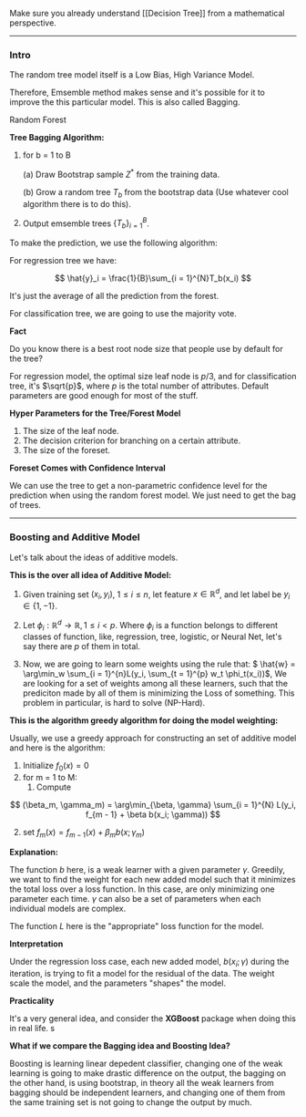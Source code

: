 Make sure you already understand [[Decision Tree]] from a mathematical perspective. 

---
### **Intro**

The random tree model itself is a Low Bias, High Variance Model. 

Therefore, Emsemble method makes sense and it's possible for it to improve the this particular model. This is also called Bagging. 

Random Forest

**Tree Bagging Algorithm:** 

1. for b = 1 to B

    (a) Draw Bootstrap sample $Z^*$ from the training data. 

    (b) Grow a random tree $T_b$ from the bootstrap data (Use whatever cool algorithm there is to do this). 

2. Output emsemble trees $\{T_b\}_{i = 1}^{B}$. 


To make the prediction, we use the following algorithm: 

For regression tree we have: 

$$
\hat{y}_i = \frac{1}{B}\sum_{i = 1}^{N}T_b(x_i)
$$

It's just the average of all the prediction from the forest. 

For classification tree, we are going to use the majority vote. 

**Fact** 

Do you know there is a best root node size that people use by default for the tree? 

For regression model, the optimal size leaf node is $p/3$, and for classification tree, it's $\sqrt{p}$, where $p$ is the total number of attributes. Default parameters are good enough for most of the stuff. 


**Hyper Parameters for the Tree/Forest Model**

1. The size of the leaf node. 
2. The decision criterion for branching on a certain attribute. 
3. The size of the foreset.


**Foreset Comes with Confidence Interval**

We can use the tree to get a non-parametric confidence level for the prediction when using the random forest model. We just need to get the bag of trees. 


---
### **Boosting and Additive Model**

Let's talk about the ideas of additive models. 

**This is the over all idea of Additive Model:**

1. Given training set $(x_i, y_i)$, $1 \le i \le n$, let feature $x \in \mathbb{R}^d$, and let label be $y_i \in \{1, -1\}$. 

2. Let $\phi_i: \mathbb{R}^d \rightarrow \mathbb{R}, 1 \le i < p$. Where $\phi_i$ is a function belongs to different classes of function, like, regression, tree, logistic, or Neural Net, let's say there are $p$ of them in total. 
3. Now, we are going to learn some weights using the rule that: $
\hat{w} = \arg\min_w \sum_{i = 1}^{n}L(y_i, \sum_{t = 1}^{p} w_t \phi_t(x_i))$, We are looking for a set of weights among all these learners, such that the prediciton made by all of them is minimizing the Loss of something. This problem in particular, is hard to solve (NP-Hard). 

**This is the algorithm greedy algorithm for doing the model weighting:**

Usually, we use a greedy approach for constructing an set of additive model and here is the algorithm: 

1. Initialize $f_0(x) = 0$
2. for m = 1 to M: 
   1. Compute 

$$
(\beta_m, \gamma_m) = \arg\min_{\beta, \gamma} \sum_{i = 1}^{N}
L(y_i, f_{m - 1} + \beta b(x_i; \gamma))
$$
 
   2. set $f_m(x) = f_{m - 1}(x) + \beta_m b(x; \gamma_m)$

**Explanation:**

The function $b$ here, is a weak learner with a given parameter $\gamma$. Greedily, we want to find the weight for each new added model such that it minimizes the total loss over a loss function. In this case, are only minimizing one parameter each time. $\gamma$ can also be a set of parameters when each individual models are complex. 

The function $L$ here is the "appropriate" loss function for the model. 

**Interpretation**

Under the regression loss case, each new added model, $b(x_i; \gamma)$ during the iteration, is trying to fit a model for the residual of the data. The weight scale the model, and the parameters "shapes" the model. 

**Practicality**

It's a very general idea, and consider the **XGBoost** package when doing this in real life. s

**What if we compare the Bagging idea and Boosting Idea?**

Boosting is learning linear depedent classifier, changing one of the weak learning is going to make drastic difference on the output, the bagging on the other hand, is using bootstrap, in theory all the weak learners from bagging should be independent learners, and changing one of them from the same training set is not going to change the output by much.


